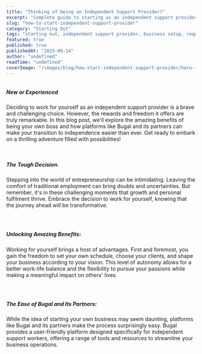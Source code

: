 ```yaml
---
title: "Thinking of being an Independent Support Provider?"
excerpt: "Complete guide to starting as an independent support provider. Essential steps, requirements, and strategies for success."
slug: "how-to-start-independent-support-provider"
category: "Starting Out"
tags: "starting out, independent support provider, business setup, requirements, success strategies"
featured: true
published: true
publishedAt: "2025-09-14"
author: "undefined"
readTime: "undefined"
coverImage: "/images/blog/how-start-independent-support-provider/hero-image.svg"
---
```


<figure class="w-richtext-align-floatright w-richtext-figure-type-image"><div><img src="https://cdn.prod.website-files.com/60cc2b7089c676114586e061/64a50ad76b4399981417cff3_javier-allegue-barros-C7B-ExXpOIE-unsplash.jpg" loading="lazy" alt=""></div></figure><h5><strong>New or Experienced</strong></h5><p>Deciding to work for yourself as an independent support provider is a brave and challenging choice. However, the rewards and freedom it offers are truly remarkable. In this blog post, we'll explore the amazing benefits of being your own boss and how platforms like Bugal and its partners can make your transition to independence easier than ever. Get ready to embark on a thrilling adventure filled with possibilities!</p><p>‍</p><h5><strong>The Tough Decision</strong>.</h5><p>Stepping into the world of entrepreneurship can be intimidating. Leaving the comfort of traditional employment can bring doubts and uncertainties. But remember, it's in these challenging moments that growth and personal fulfilment thrive. Embrace the decision to work for yourself, knowing that the journey ahead will be transformative.</p><h5>‍</h5><h5>‍<strong>Unlocking Amazing Benefits</strong>: </h5><p>Working for yourself brings a host of advantages. First and foremost, you gain the freedom to set your own schedule, choose your clients, and shape your business according to your vision. This level of autonomy allows for a better work-life balance and the flexibility to pursue your passions while making a meaningful impact on others' lives.</p><h5>‍</h5><h5>‍<strong>The Ease of Bugal and Its Partners: </strong></h5><p><strong>‍</strong>While the idea of starting your own business may seem daunting, platforms like Bugal and its partners make the process surprisingly easy. Bugal provides a user-friendly platform designed specifically for independent support workers, offering a range of tools and resources to streamline your business operations. </p><p>‍</p>